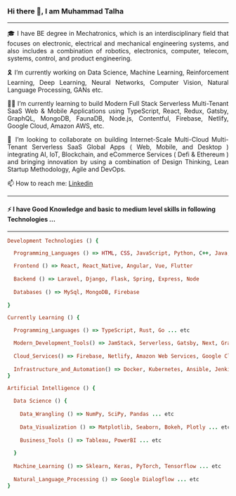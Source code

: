 ### Hi there 👋, I am Muhammad Talha

<hr/>

<p style="text-align: justify"> 🎓 I have BE degree in Mechatronics, which is an interdisciplinary field that focuses on  electronic, electrical and mechanical engineering systems, and also includes a combination of robotics, electronics, computer, telecom, systems, control, and product engineering.<p/>

<p style="text-align: justify"> 🎗️ I’m currently working on Data Science, Machine Learning, Reinforcement Learning, Deep Learning, Neural Networks, Computer Vision, Natural Language Processing, GANs etc. <p/>

<p style="text-align: justify"> 👨‍💻 I’m currently learning to build Modern Full Stack Serverless Multi-Tenant SaaS Web & Mobile Applications using TypeScript, React, Redux, Gatsby, GraphQL, MongoDB, FaunaDB, Node.js, Contentful, Firebase, Netlify, Google Cloud, Amazon AWS, etc. <p/>

<p style="text-align: justify"> 🤝 I’m looking to collaborate on building Internet-Scale Multi-Cloud Multi-Tenant Serverless SaaS Global Apps ( Web, Mobile, and Desktop ) integrating AI, IoT, Blockchain, and eCommerce Services ( Defi & Ethereum ) and bringing innovation by using a combination of Design Thinking, Lean Startup Methodology, Agile and DevOps. <p/>

<p> 📫 How to reach me: <a href="https://www.linkedin.com/in/muhammad-talha-8418a81bb/">Linkedin<a/> <p/>

<hr/>

#### ⚡ I have Good Knowledge and basic to medium level skills in following Technologies ...

<hr/>

```ruby
Development Technologies () {

  Programming_Languages () => HTML, CSS, JavaScript, Python, C++, Java, C#, PHP, Dart

  Frontend () => React, React_Native, Angular, Vue, Flutter
  
  Backend () => Laravel, Django, Flask, Spring, Express, Node
  
  Databases () => MySql, MongoDB, Firebase
  
}
```
```ruby
Currently Learning () {

  Programming_Languages () => TypeScript, Rust, Go ... etc

  Modern_Development_Tools() => JamStack, Serverless, Gatsby, Next, GrapghQL, Apollo, Contentful, Storybook ... etc
  
  Cloud_Services() => Firebase, Netlify, Amazon Web Services, Google Cloud Platform ... etc
  
  Infrastructure_and_Automation() => Docker, Kubernetes, Ansible, Jenkins, Terraform ... etc
}
```
```ruby
Artificial Intelligence () {

  Data Science () {
  
    Data_Wrangling () => NumPy, SciPy, Pandas ... etc
    
    Data_Visualization () => Matplotlib, Seaborn, Bokeh, Plotly ... etc
    
    Business_Tools () => Tableau, PowerBI ... etc
    
  }
  
  Machine_Learning () => Sklearn, Keras, PyTorch, Tensorflow ... etc
  
  Natural_Language_Processing () => Google Dialogflow ... etc
}
```
